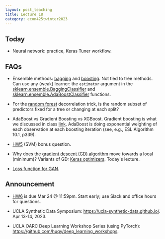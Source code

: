 ```yaml
---
layout: post_teaching
title: Lecture 18
category: econ425twinter2023
---
```


## Today

* Neural network: practice, Keras Tuner workflow.

## FAQs

* Ensemble methods: [bagging](https://ucla-econ-425t.github.io/2023winter/slides/08-tree/tree.html#bagging) and [boosting](https://ucla-econ-425t.github.io/2023winter/slides/08-tree/tree.html#boosting). Not tied to tree methods. Can use any (weak) learner: the `estimator` argument in the [sklearn.ensemble.BaggingClassifier](https://scikit-learn.org/stable/modules/generated/sklearn.ensemble.BaggingClassifier.html) and [sklearn.ensemble.AdaBoostClassifier](https://scikit-learn.org/stable/modules/generated/sklearn.ensemble.AdaBoostClassifier.html#sklearn.ensemble.AdaBoostClassifier) functions. 

* For the [random forest](https://ucla-econ-425t.github.io/2023winter/slides/08-tree/tree.html#random-forests) decorrelation trick, is the random subset of predictors fixed for a tree or changing at each split? 

* AdaBoost vs Gradient Boosting vs XGBoost. Gradient boosting is what we discussed in class [link](https://ucla-econ-425t.github.io/2023winter/slides/08-tree/tree.html#boosting). AdaBoost is doing exponential weighting of each observation at each boosting iteration (see, e.g., ESL Algorithm 10.1, p339). 

* [HW5](https://ucla-econ-425t.github.io/2023winter/hw/hw5/hw5.html#bonus-10pts) (SVM) bonus question. 

* Why does the [gradient descent (GD) algorithm](https://ucla-econ-425t.github.io/2023winter/slides/10-nn/nn.html#fig-gd) move towards a local (minimum)? Variants of GD: [Keras optimizers](https://keras.io/api/optimizers/#available-optimizers). Today's lecture.

* [Loss function for GAN](https://ucla-econ-425t.github.io/2023winter/slides/10-nn/nn.html#generative-adversarial-networks-gans). 

## Announcement

* [HW6](https://ucla-econ-425t.github.io/2023winter/hw/hw6/hw6.html) is due Mar 24 @ 11:59pm. Start early; use Slack and office hours for questions. 

* UCLA Synthetic Data Symposium: <https://ucla-synthetic-data.github.io/>. Apr 13-14, 2023.

* UCLA OARC Deep Learning Workshop Series (using PyTorch): <https://github.com/huqy/deep_learning_workshops>.
